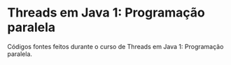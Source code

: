 # Threads em Java 1: Programação paralela

Códigos fontes feitos durante o curso de Threads em Java 1: Programação paralela.
